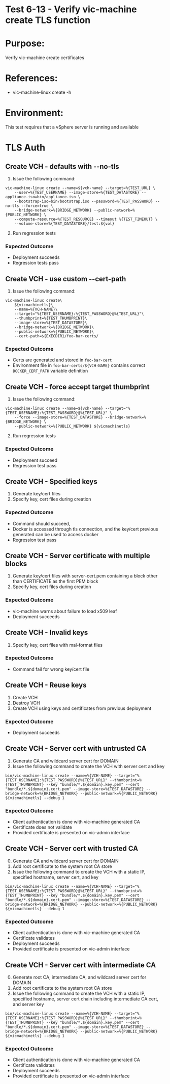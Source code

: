 Test 6-13 - Verify vic-machine create TLS function
=======

# Purpose:
Verify vic-machine create certificates

# References:
* vic-machine-linux create -h

# Environment:
This test requires that a vSphere server is running and available



TLS Auth
=======

## Create VCH - defaults with --no-tls
1. Issue the following command:
```
vic-machine-linux create --name=${vch-name} --target=%{TEST_URL} \
    --user=%{TEST_USERNAME} --image-store=%{TEST_DATASTORE} --appliance-iso=bin/appliance.iso \
    --bootstrap-iso=bin/bootstrap.iso --password=%{TEST_PASSWORD} --no-tls --force=true \
    --bridge-network=%{BRIDGE_NETWORK} --public-network=%{PUBLIC_NETWORK} \
    --compute-resource=%{TEST_RESOURCE} --timeout %{TEST_TIMEOUT} \
    --volume-store=%{TEST_DATASTORE}/test:${vol}
```
2. Run regression tests

### Expected Outcome
* Deployment succeeds
* Regression tests pass

## Create VCH - use custom --cert-path
1. Issue the following command:
```
vic-machine-linux create\
    ${vicmachinetls}\
    --name=%{VCH-NAME}\
    --target="%{TEST_USERNAME}:%{TEST_PASSWORD}@%{TEST_URL}"\
    --thumbprint=%{TEST_THUMBPRINT}\
    --image-store=%{TEST_DATASTORE}\
    --bridge-network=%{BRIDGE_NETWORK}\
    --public-network=%{PUBLIC_NETWORK}\
    --cert-path=${EXECDIR}/foo-bar-certs/
```
### Expected Outcome
* Certs are generated and stored in `foo-bar-cert`
* Environment file in `foo-bar-certs/${VCH-NAME}` contains correct `DOCKER_CERT_PATH` variable definition

## Create VCH - force accept target thumbprint
1. Issue the following command:
```
vic-machine-linux create --name=${vch-name} --target="%{TEST_USERNAME}:%{TEST_PASSWORD}@%{TEST_URL}" \
    --force --image-store=%{TEST_DATASTORE} --bridge-network=%{BRIDGE_NETWORK} \
    --public-network=%{PUBLIC_NETWORK} ${vicmachinetls}
```
2. Run regression tests

### Expected Outcome
* Deployment succeed
* Regression test pass


## Create VCH - Specified keys
1. Generate key/cert files
2. Specify key, cert files during creation

### Expected Outcome
* Command should succeed,
* Docker is accessed through tls connection, and the key/cert previous generated can be used to access docker
* Regression test pass


## Create VCH - Server certificate with multiple blocks
1. Generate key/cert files with server-cert.pem containing a block other than CERTIFICATE as the
   first PEM block
2. Specify key, cert files during creation

### Expected Outcome
* vic-machine warns about failure to load x509 leaf
* Deployment succeeds


## Create VCH - Invalid keys
1. Specify key, cert files with mal-format files

### Expected Outcome
* Command fail for wrong key/cert file


## Create VCH - Reuse keys
1. Create VCH
2. Destroy VCH
3. Create VCH using keys and certificates from previous deployment

### Expected Outcome
* Deployment succeeds


## Create VCH - Server cert with untrusted CA
1. Generate CA and wildcard server cert for DOMAIN
2. Issue the following command to create the VCH with server cert and key
```
bin/vic-machine-linux create --name=%{VCH-NAME} --target="%{TEST_USERNAME}:%{TEST_PASSWORD}@%{TEST_URL}" --thumbprint=%{TEST_THUMBPRINT} --key "bundle/*.${domain}.key.pem" --cert "bundle/*.${domain}.cert.pem" --image-store=%{TEST_DATASTORE} --bridge-network=%{BRIDGE_NETWORK} --public-network=%{PUBLIC_NETWORK} ${vicmachinetls} --debug 1
```

### Expected Outcome
* Client authentication is done with vic-machine generated CA
* Certificate does not validate
* Provided certificate is presented on vic-admin interface


## Create VCH - Server cert with trusted CA
0. Generate CA and wildcard server cert for DOMAIN
1. Add root certificate to the system root CA store
2. Issue the following command to create the VCH with a static IP, specified hostname, server cert, and key
```
bin/vic-machine-linux create --name=%{VCH-NAME} --target="%{TEST_USERNAME}:%{TEST_PASSWORD}@%{TEST_URL}" --thumbprint=%{TEST_THUMBPRINT} --key "bundle/*.${domain}.key.pem" --cert "bundle/*.${domain}.cert.pem" --image-store=%{TEST_DATASTORE} --bridge-network=%{BRIDGE_NETWORK} --public-network=%{PUBLIC_NETWORK} ${vicmachinetls} --debug 1
```

### Expected Outcome
* Client authentication is done with vic-machine generated CA
* Certificate validates
* Deployment succeeds
* Provided certificate is presented on vic-admin interface


## Create VCH - Server cert with intermediate CA
0. Generate root CA, intermediate CA, and wildcard server cert for DOMAIN
1. Add root certificate to the system root CA store
2. Issue the following command to create the VCH with a static IP, specified hostname, server cert chain including intermediate CA cert, and server key
```
bin/vic-machine-linux create --name=%{VCH-NAME} --target="%{TEST_USERNAME}:%{TEST_PASSWORD}@%{TEST_URL}" --thumbprint=%{TEST_THUMBPRINT} --key "bundle/*.${domain}.key.pem" --cert "bundle/*.${domain}.cert.pem" --image-store=%{TEST_DATASTORE} --bridge-network=%{BRIDGE_NETWORK} --public-network=%{PUBLIC_NETWORK} ${vicmachinetls} --debug 1
```

### Expected Outcome
* Client authentication is done with vic-machine generated CA
* Certificate validates
* Deployment succeeds
* Provided certificate is presented on vic-admin interface
